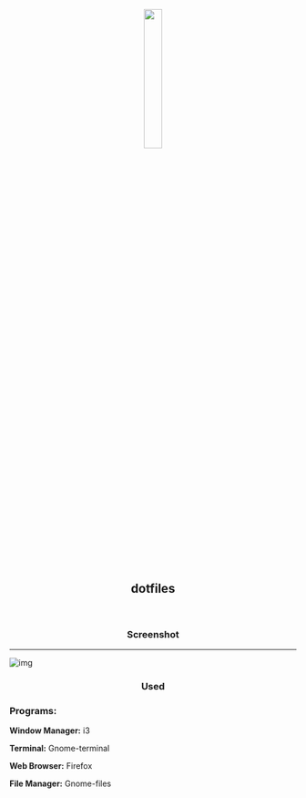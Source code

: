 <p align="center">
  <img width="25%" src="https://avatars1.githubusercontent.com/u/58103738?s=460&u=1db2e930ef3fc6c6d3e3fc6b55e44bef7323ed01&v=4"
</p>

<h2 align="center">
    <b>dotfiles</b> 
    </h2>
<br />

<h3 align="center">
    <b>Screenshot</b>
</h3>
<p align="center"></p>

***
![img](https://cdn.discordapp.com/attachments/635625917623828520/776848268406816798/unknown.png)

<h3 align="center">
    <b>Used</b>
</h3>
<p align="center"></p>

### Programs:

**Window Manager:** i3

**Terminal:** Gnome-terminal

**Web Browser:** Firefox

**File Manager:** Gnome-files


 



